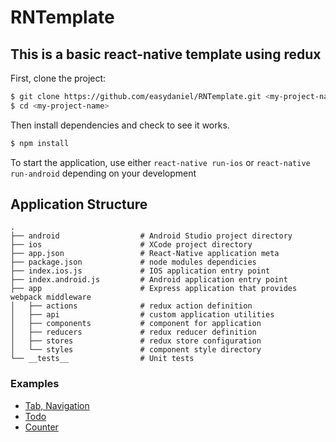 # RNTemplate

## This is a basic react-native template using redux

First, clone the project:

```bash
$ git clone https://github.com/easydaniel/RNTemplate.git <my-project-name>
$ cd <my-project-name>
```

Then install dependencies and check to see it works.

```bash
$ npm install
```

To start the application, use either ```react-native run-ios``` or ```react-native run-android``` depending on your development

## Application Structure
```
.
├── android                  # Android Studio project directory
├── ios                      # XCode project directory
├── app.json                 # React-Native application meta
├── package.json             # node modules dependicies
├── index.ios.js             # IOS application entry point
├── index.android.js         # Android application entry point
├── app                      # Express application that provides webpack middleware
│   ├── actions              # redux action definition
│   ├── api                  # custom application utilities
│   ├── components           # component for application
│   ├── reducers             # redux reducer definition
│   ├── stores               # redux store configuration
│   └── styles               # component style directory
└── __tests__                # Unit tests
```

### Examples
* [Tab, Navigation](https://github.com/easydaniel/RNTemplate/tree/simple-navigation)
* [Todo](https://github.com/easydaniel/RNTemplate/tree/todo-app)
* [Counter](https://github.com/easydaniel/RNTemplate/tree/counter-app)
